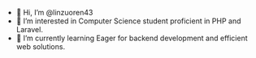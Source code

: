 - 👋 Hi, I’m @linzuoren43
- 👀 I’m interested in Computer Science student proficient in PHP and Laravel. 
- 🌱 I’m currently learning Eager for backend development and efficient web solutions.
